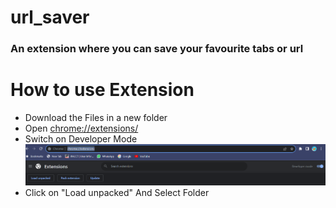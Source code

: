 # url_saver
<h3> An extension where you can save your favourite tabs or url </h3>
<h1>How to use Extension</h1>
  <ul>
    <li>Download the Files in a new folder</li>
    <li>Open <a href="chrome://extensions/"> chrome://extensions/</a></li>
    <li>
      Switch on Developer Mode <br>
      <img src="img1.png" alt="">
    </li>
    <li>
      Click on "Load unpacked" And Select Folder
    </li>
  </ul>
